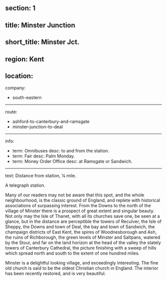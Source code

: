 section: 1
----
title: Minster Junction
----
short_title: Minster Jct.
----
region: Kent
----
location: 
----
company:
- south-eastern
----
route:
- ashford-to-canterbury-and-ramsgate
- minster-junction-to-deal
----
info:
- term: Omnibuses
  desc: to and from the station.
- term: Fair
  desc: Palm Monday.
- term: Money Order Office
  desc: at Ramsgate or Sandwich.
----
text: Distance from station, ¼ mile.

A telegraph station.

Many of our readers may not be aware that this spot, and the whole neighbourhood, is the classic ground of England, and replete with historical associations of surpassing interest. From the Downs to the north of the village of Minster there is a prospect of great extent and singular beauty. Not only may the Isle of Thanet, with all its churches save one, be seen at a glance, but in the distance are perceptible the towers of Reculver, the Isle of Sheppy, the Downs and town of Deal, the bay and town of Sandwich, the champaign districts of East Kent, the spires of Woodnesborough and Ash, the ruins of Richborough, the green levels of Minster and Saltpans, watered by the Stour, and far on the land horizon at the head of the valley the stately towers of Canterbury Cathedral, the picture finishing with a sweep of hills which spread north and south to the extent of one hundred miles.

Minster is a delightful looking village, and exceedingly interesting. The fine old church is said to be the oldest Christian church in England. The interior has been recently restored, and is very beautiful.

